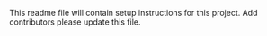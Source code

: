 This readme file will contain setup instructions for this project. Add contributors please update this file.
